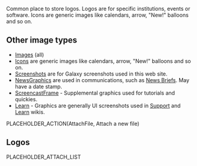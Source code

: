 <slot name="Images/LinkBox" />

Common place to store logos.  Logos are for specific institutions, events or software. Icons are generic images like calendars, arrow, "New!" balloons and so on. 

## Other image types

* [Images](/src/images/index.md) (all)
* [Icons](/src/images/icons/index.md) are generic images like calendars, arrow, "New!" balloons and so on.  
* [Screenshots](/src/images/screenshots/index.md) are for Galaxy screenshots used in this web site.
* [NewsGraphics](/src/images/news-graphics/index.md) are used in communications, such as [News Briefs](/src/docs/index.md). May have a date stamp.
* [ScreencastFrame](/src/images/screencast-frame/index.md) - Supplemental graphics used for tutorials and quickies.
* [Learn](/src/images/learn/index.md) - Graphics are generally UI screenshots used in [Support](/src/support/index.md) and [Learn](/src/learn/index.md) wikis.

PLACEHOLDER_ACTION(AttachFile, Attach a new file)

## Logos

PLACEHOLDER_ATTACH_LIST
